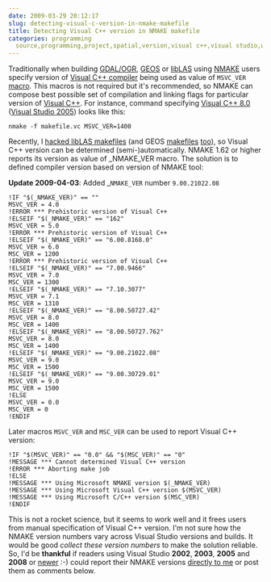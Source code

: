 ```yaml
---
date: 2009-03-29 20:12:17
slug: detecting-visual-c-version-in-nmake-makefile
title: Detecting Visual C++ version in NMAKE makefile
categories: programming
  source,programming,project,spatial,version,visual c++,visual studio,windows,_MSC_VER,_NMAKE_VER
---
```


Traditionally when building [GDAL/OGR](http://www.gdal.org/), [GEOS](http://trac.osgeo.org/geos/) or [libLAS](http://www.liblas.org/) using [NMAKE](http://msdn.microsoft.com/en-us/library/dd9y37ha(VS.71).aspx) users specify version of [Visual C++ compiler](http://en.wikipedia.org/wiki/Visual_C%2B%2B) being used as value of `MSVC_VER` [macro](http://msdn.microsoft.com/en-us/library/wc38eeb4(VS.71).aspx). This macros is not required but it's recommended, so NMAKE can compose best possible set of compilation and linking flags for particular version of [Visual C++](http://msdn.microsoft.com/en-us/library/60k1461a(VS.80).aspx). For instance, command specifying [Visual C++ 8.0](http://msdn.microsoft.com/en-us/library/bw65k95a(VS.80).aspx) ([Visual Studio 2005](http://msdn.microsoft.com/en-us/library/ms950416.aspx)) looks like this:



    
    nmake -f makefile.vc MSVC_VER=1400





Recently, I [hacked libLAS makefiles](http://liblas.org/changeset/1140) (and GEOS [makefiles](http://trac.osgeo.org/geos/changeset/2308) [too](http://trac.osgeo.org/geos/changeset/2309)), so Visual C++ version can be determined (semi-)automatically. NMAKE 1.62 or higher reports its version as value of _NMAKE_VER macro. The solution is to defined compiler version based on version of NMAKE tool:





**Update 2009-04-03**: Added _`NMAKE_VER` number `9.00.21022.08`




    
    !IF "$(_NMAKE_VER)" == ""
    MSVC_VER = 4.0
    !ERROR *** Prehistoric version of Visual C++
    !ELSEIF "$(_NMAKE_VER)" == "162"
    MSVC_VER = 5.0
    !ERROR *** Prehistoric version of Visual C++
    !ELSEIF "$(_NMAKE_VER)" == "6.00.8168.0"
    MSVC_VER = 6.0
    MSC_VER = 1200
    !ERROR *** Prehistoric version of Visual C++
    !ELSEIF "$(_NMAKE_VER)" == "7.00.9466"
    MSVC_VER = 7.0
    MSC_VER = 1300
    !ELSEIF "$(_NMAKE_VER)" == "7.10.3077"
    MSVC_VER = 7.1
    MSC_VER = 1310
    !ELSEIF "$(_NMAKE_VER)" == "8.00.50727.42"
    MSVC_VER = 8.0
    MSC_VER = 1400
    !ELSEIF "$(_NMAKE_VER)" == "8.00.50727.762"
    MSVC_VER = 8.0
    MSC_VER = 1400
    !ELSEIF "$(_NMAKE_VER)" == "9.00.21022.08" 
    MSVC_VER = 9.0
    MSC_VER = 1500
    !ELSEIF "$(_NMAKE_VER)" == "9.00.30729.01"
    MSVC_VER = 9.0
    MSC_VER = 1500
    !ELSE
    MSVC_VER = 0.0
    MSC_VER = 0
    !ENDIF





Later macros `MSVC_VER` and `MSC_VER` can be used to report Visual C++ version:




    
    !IF "$(MSVC_VER)" == "0.0" && "$(MSC_VER)" == "0"
    !MESSAGE *** Cannot determined Visual C++ version
    !ERROR *** Aborting make job
    !ELSE
    !MESSAGE *** Using Microsoft NMAKE version $(_NMAKE_VER)
    !MESSAGE *** Using Microsoft Visual C++ version $(MSVC_VER)
    !MESSAGE *** Using Microsoft C/C++ version $(MSC_VER)
    !ENDIF





This is not a rocket science, but it seems to work well and it frees users from manual specification of Visual C++ version. I'm not sure how the NMAKE version numbers vary across Visual Studio versions and builds. It would be good _collect these version numbers_ to make the solution reliable. So, I'd be **thankful** if readers using Visual Studio **2002**, **2003**, **2005** and **2008** or [newer](http://www.microsoft.com/visualstudio/en-gb/products/2010/default.mspx) :-) could report their NMAKE versions [directly to me](/contact) or post them as comments below.
